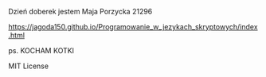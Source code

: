 Dzień doberek jestem Maja Porzycka 21296

https://jagoda150.github.io/Programowanie_w_jezykach_skryptowych/index.html

ps. KOCHAM KOTKI

MIT License
